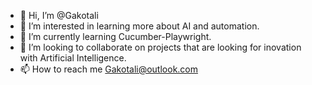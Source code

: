 - 👋 Hi, I’m @Gakotali
- 👀 I’m interested in learning more about AI and automation.
- 🌱 I’m currently learning Cucumber-Playwright.
- 💞️ I’m looking to collaborate on projects that are looking for inovation with Artificial Intelligence.
- 📫 How to reach me Gakotali@outlook.com

<!---
Gakotali/Gakotali is a ✨ special ✨ repository because its `README.md` (this file) appears on your GitHub profile.
You can click the Preview link to take a look at your changes.
--->
